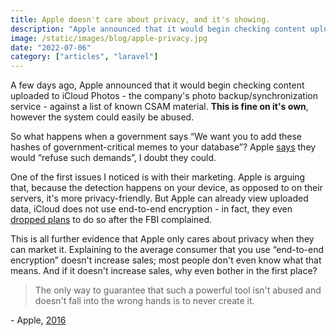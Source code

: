 ```yaml
---
title: Apple doesn't care about privacy, and it's showing.
description: "Apple announced that it would begin checking content uploaded to iCloud Photos, against a list of known CSAM material. This is fine on it's own, however the system could easily be abused."
image: /static/images/blog/apple-privacy.jpg
date: "2022-07-06"
category: ["articles", "laravel"]
---
```


A few days ago, Apple announced that it would begin checking content uploaded to iCloud Photos - the company's photo backup/synchronization service - against a list of known CSAM material. **This is fine on it's own**, however the system could easily be abused.

So what happens when a government says “We want you to add these hashes of government-critical memes to your database”? Apple [says](https://www.apple.com/child-safety/pdf/Expanded_Protections_for_Children_Frequently_Asked_Questions.pdf) they would “refuse such demands”, I doubt they could.

One of the first issues I noticed is with their marketing. Apple is arguing that, because the detection happens on your device, as opposed to on their servers, it's more privacy-friendly. But Apple can already view uploaded data, iCloud does not use end-to-end encryption - in fact, they even [dropped plans](https://www.reuters.com/article/us-apple-fbi-icloud-exclusive-idUSKBN1ZK1CT) to do so after the FBI complained.

This is all further evidence that Apple only cares about privacy when they can market it. Explaining to the average consumer that you use “end-to-end encryption” doesn't increase sales; most people don't even know what that means. And if it doesn't increase sales, why even bother in the first place?

> The only way to guarantee that such a powerful tool isn't abused and doesn't fall into the wrong hands is to never create it.

\- Apple, [2016](https://www.apple.com/customer-letter/answers/)